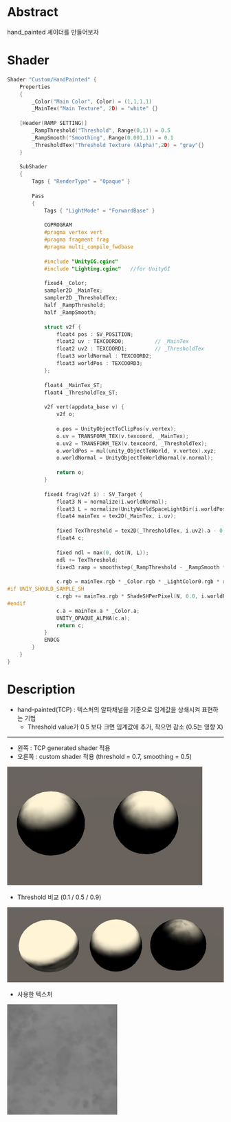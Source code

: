 # Abstract

hand_painted 셰이더를 만들어보자

# Shader

```c
Shader "Custom/HandPainted" {
	Properties
	{
		_Color("Main Color", Color) = (1,1,1,1)
		_MainTex("Main Texture", 2D) = "white" {}

	[Header(RAMP SETTING)]
		_RampThreshold("Threshold", Range(0,1)) = 0.5
		_RampSmooth("Smoothing", Range(0.001,1)) = 0.1
		_ThresholdTex("Threshold Texture (Alpha)",2D) = "gray"{}
	}

	SubShader
	{
		Tags { "RenderType" = "Opaque" }

		Pass
		{
			Tags { "LightMode" = "ForwardBase" }

			CGPROGRAM
			#pragma vertex vert
			#pragma fragment frag
			#pragma multi_compile_fwdbase

			#include "UnityCG.cginc"
			#include "Lighting.cginc"	//for UnityGI

			fixed4 _Color;
			sampler2D _MainTex;
			sampler2D _ThresholdTex;
			half _RampThreshold;
			half _RampSmooth;

			struct v2f {
				float4 pos : SV_POSITION;
				float2 uv : TEXCOORD0;			// _MainTex
				float2 uv2 : TEXCOORD1;			// _ThresholdTex
				float3 worldNormal : TEXCOORD2;
				float3 worldPos : TEXCOORD3;
			};

			float4 _MainTex_ST;
			float4 _ThresholdTex_ST;

			v2f vert(appdata_base v) {
				v2f o;

				o.pos = UnityObjectToClipPos(v.vertex);
				o.uv = TRANSFORM_TEX(v.texcoord, _MainTex);
				o.uv2 = TRANSFORM_TEX(v.texcoord, _ThresholdTex);
				o.worldPos = mul(unity_ObjectToWorld, v.vertex).xyz;
				o.worldNormal = UnityObjectToWorldNormal(v.normal);

				return o;
			}

			fixed4 frag(v2f i) : SV_Target {
				float3 N = normalize(i.worldNormal);
				float3 L = normalize(UnityWorldSpaceLightDir(i.worldPos));
				float4 mainTex = tex2D(_MainTex, i.uv);
			
				fixed TexThreshold = tex2D(_ThresholdTex, i.uv2).a - 0.5;
				float4 c;

				fixed ndl = max(0, dot(N, L));
				ndl += TexThreshold;
				fixed3 ramp = smoothstep(_RampThreshold - _RampSmooth * 0.5, _RampThreshold + _RampSmooth * 0.5, ndl);

				c.rgb = mainTex.rgb * _Color.rgb * _LightColor0.rgb * ramp;
#if UNIY_SHOULD_SAMPLE_SH
				c.rgb += mainTex.rgb * ShadeSHPerPixel(N, 0.0, i.worldPos);
#endif
				c.a = mainTex.a * _Color.a;
				UNITY_OPAQUE_ALPHA(c.a);
				return c;
			}
			ENDCG
		}
	}
}


```

# Description

* hand-painted(TCP) : 텍스처의 알파채널을 기준으로 임계값을 상쇄시켜 표현하는 기법
    * Threshold value가 0.5 보다 크면 임계값에 추가, 작으면 감소 (0.5는 영향 X)

-----

* 왼쪽 : TCP generated shader 적용
* 오른쪽 : custom shader 적용 (threshold = 0.7, smoothing = 0.5)

![](compare.PNG)

* Threshold 비교 (0.1 / 0.5 / 0.9)

![](threshold_compare.PNG)

* 사용한 텍스처

![](ThresholdTex.PNG
)